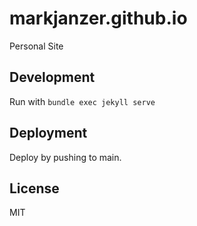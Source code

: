 # markjanzer.github.io
Personal Site

## Development
Run with `bundle exec jekyll serve`

## Deployment
Deploy by pushing to main.

## License
MIT
